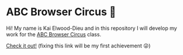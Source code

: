 # ABC Browser Circus 🎪

Hi! My name is Kai Elwood-Dieu and in this repository I will develop my work for the [ABC Browser Circus](https://abc.leoneckert.com) class. 

[Check it out!](http://link-inside-these-brackets-when-you-hav-it) (fixing this link will be my first achievement 😜)

